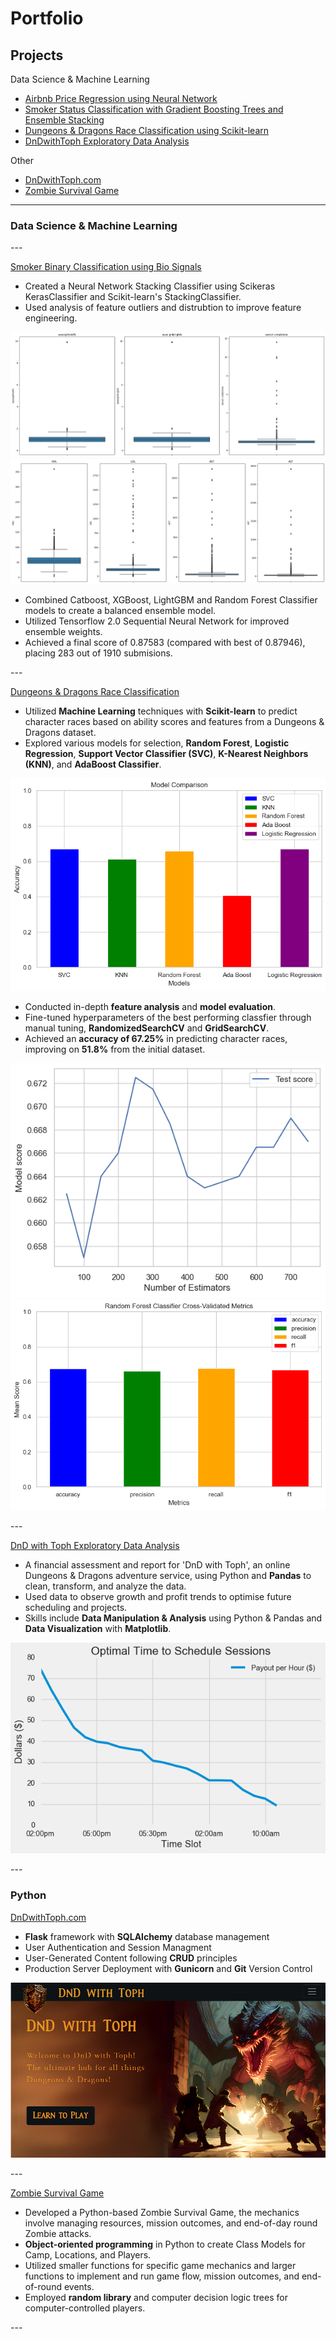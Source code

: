 # Portfolio

## Projects
Data Science & Machine Learning
- [Airbnb Price Regression using Neural Network](/#airbnb)
- [Smoker Status Classification with Gradient Boosting Trees and Ensemble Stacking](/#smoker)
- [Dungeons & Dragons Race Classification using Scikit-learn](/#dnd)
- [DnDwithToph Exploratory Data Analysis](/#eda)

Other
- [DnDwithToph.com](/#dndwithtoph)
- [Zombie Survival Game](/#zombie)

---

### Data Science & Machine Learning
<p id='airbnb'>

</p>
---
<p id='smoker'>
  
[Smoker Binary Classification using Bio Signals](/smoker-binary-classification.md)

* Created a Neural Network Stacking Classifier using Scikeras KerasClassifier and Scikit-learn's StackingClassifier.
* Used analysis of feature outliers and distrubtion to improve feature engineering.
<img src="images/outlier_distribution.png?raw=true"/>
<img src="images/outlier_distribution_2.png?raw=true"/>

* Combined Catboost, XGBoost, LightGBM and Random Forest Classifier models to create a balanced ensemble model.
* Utilized Tensorflow 2.0 Sequential Neural Network for improved ensemble weights.
* Achieved a final score of 0.87583 (compared with best of 0.87946), placing 283 out of 1910 submisions.

</p>
---
<p id='dnd'>

[Dungeons & Dragons Race Classification](/dnd-race-classification.md)

* Utilized **Machine Learning** techniques with **Scikit-learn** to predict character races based on ability scores and features from a Dungeons & Dragons dataset.
* Explored various models for selection, **Random Forest**, **Logistic Regression**, **Support Vector Classifier (SVC)**, **K-Nearest Neighbors (KNN)**, and **AdaBoost Classifier**.
<img src="images/Model-Baseline-Comparison.png?raw=true"/>

* Conducted in-depth **feature analysis** and **model evaluation**.
* Fine-tuned hyperparameters of the best performing classfier through manual tuning, **RandomizedSearchCV** and **GridSearchCV**.
* Achieved an **accuracy of 67.25%** in predicting character races, improving on **51.8%** from the initial dataset.
<img src="images/RF-N-Estimators.png?raw=true"/>
<img src="images/RF-CV-Metrics.png?raw=true"/>

</p>
---
<p id='eda'>

[DnD with Toph Exploratory Data Analysis](/dndwithtoph-eda.md)
* A financial assessment and report for 'DnD with Toph', an online Dungeons & Dragons adventure service, using Python and **Pandas** to clean, transform, and analyze the data.
* Used data to observe growth and profit trends to optimise future scheduling and projects.
* Skills include **Data Manipulation & Analysis** using Python & Pandas and **Data Visualization** with **Matplotlib**.

<img src="images/OptimalTimeslot.png?raw=true"/>

</p>
---

### Python
<p id='dndwithtoph'>

[DnDwithToph.com](https://dev.dndwithtoph.com/)
* **Flask** framework with **SQLAlchemy** database management
* User Authentication and Session Managment
* User-Generated Content following **CRUD** principles
* Production Server Deployment with **Gunicorn** and **Git** Version Control
  
<img src="images/PortfolioDnD.png?raw=true"/>

</p>
---
<p id='zombie'>

[Zombie Survival Game](/zombie-survival.md/)
* Developed a Python-based Zombie Survival Game, the mechanics involve managing resources, mission outcomes, and end-of-day round Zombie attacks.
* **Object-oriented programming** in Python to create Class Models for Camp, Locations, and Players.
* Utilized smaller functions for specific game mechanics and larger functions to implement and run game flow, mission outcomes, and end-of-round events.
* Employed **random library** and computer decision logic trees for computer-controlled players.

</p>
---
